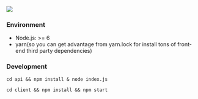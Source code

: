 ![](https://cloud.githubusercontent.com/assets/10692276/21467811/1a6ca5b4-ca35-11e6-8872-280dac3e32fd.gif)

### Environment
 * Node.js: >= 6   
 * yarn(so you can get advantage from yarn.lock for install tons of front-end third party dependencies)


### Development
```
cd api && npm install & node index.js
```
```
cd client && npm install && npm start
```
